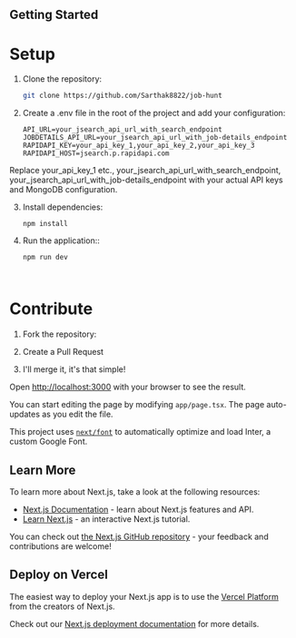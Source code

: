 ## Getting Started

# Setup

1. Clone the repository:

   ```bash
   git clone https://github.com/Sarthak8822/job-hunt
   
2. Create a .env file in the root of the project and add your configuration:

    ```env
    API_URL=your_jsearch_api_url_with_search_endpoint
    JOBDETAILS_API_URL=your_jsearch_api_url_with_job-details_endpoint
    RAPIDAPI_KEY=your_api_key_1,your_api_key_2,your_api_key_3
    RAPIDAPI_HOST=jsearch.p.rapidapi.com

  Replace your_api_key_1 etc., your_jsearch_api_url_with_search_endpoint, your_jsearch_api_url_with_job-details_endpoint with your actual API keys and MongoDB configuration.

3. Install dependencies:

    ```env
    npm install

4. Run the application::

    ```env
    npm run dev



# Contribute

1. Fork the repository:

2. Create a Pull Request

3. I'll merge it, it's that simple!
    


Open [http://localhost:3000](http://localhost:3000) with your browser to see the result.

You can start editing the page by modifying `app/page.tsx`. The page auto-updates as you edit the file.

This project uses [`next/font`](https://nextjs.org/docs/basic-features/font-optimization) to automatically optimize and load Inter, a custom Google Font.

## Learn More

To learn more about Next.js, take a look at the following resources:

- [Next.js Documentation](https://nextjs.org/docs) - learn about Next.js features and API.
- [Learn Next.js](https://nextjs.org/learn) - an interactive Next.js tutorial.

You can check out [the Next.js GitHub repository](https://github.com/vercel/next.js/) - your feedback and contributions are welcome!

## Deploy on Vercel

The easiest way to deploy your Next.js app is to use the [Vercel Platform](https://vercel.com/new?utm_medium=default-template&filter=next.js&utm_source=create-next-app&utm_campaign=create-next-app-readme) from the creators of Next.js.

Check out our [Next.js deployment documentation](https://nextjs.org/docs/deployment) for more details.
